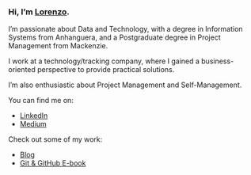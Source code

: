 ### Hi, I’m [Lorenzo](https://www.linkedin.com/in/lorenzo-uriel-6171b7186/).

I’m passionate about Data and Technology, with a degree in Information Systems from Anhanguera, and a Postgraduate degree in Project Management from Mackenzie.

I work at a technology/tracking company, where I gained a business-oriented perspective to provide practical solutions. 

I’m also enthusiastic about Project Management and Self-Management.

You can find me on:
- [LinkedIn](https://www.linkedin.com/in/lorenzo-uriel-6171b7186/)
- [Medium](https://medium.com/@lorenzouriel)

Check out some of my work:
- [Blog](https://linktr.ee/lorenzo_uriel)
- [Git & GitHub E-book](https://github.com/lorenzouriel/ebook-git-github)
